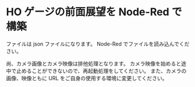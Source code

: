 # HO ゲージの前面展望を Node-Red で構築

ファイルは json ファイルになります。
Node-Red でファイルを読み込んでください。

尚、カメラ画像とカメラ映像は排他処理となります。
カメラ映像を始めると途中で止めることができないので、再起動処理をしてください。
また、カメラの画像、映像ともに URL をご自身の使用する環境に変更してください。
